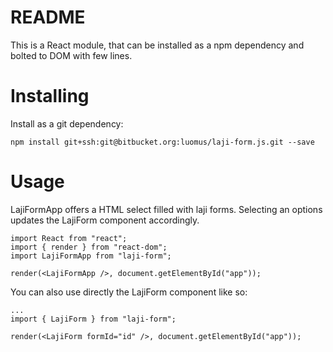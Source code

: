 # README #

This is a React module, that can be installed as a npm dependency and bolted to DOM with few lines.

# Installing #

Install as a git dependency:

```
npm install git+ssh:git@bitbucket.org:luomus/laji-form.js.git --save 
```

# Usage #

LajiFormApp offers a HTML select filled with laji forms. Selecting an options updates the LajiForm component accordingly.

```
import React from "react";
import { render } from "react-dom";
import LajiFormApp from "laji-form";

render(<LajiFormApp />, document.getElementById("app"));
```

You can also use directly the LajiForm component like so:

```
...
import { LajiForm } from "laji-form";

render(<LajiForm formId="id" />, document.getElementById("app"));
```
